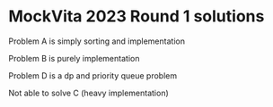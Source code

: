 # MockVita 2023 Round 1 solutions

Problem A is simply sorting and implementation

Problem B is purely implementation

Problem D is a dp and priority queue problem

Not able to solve C (heavy implementation)
